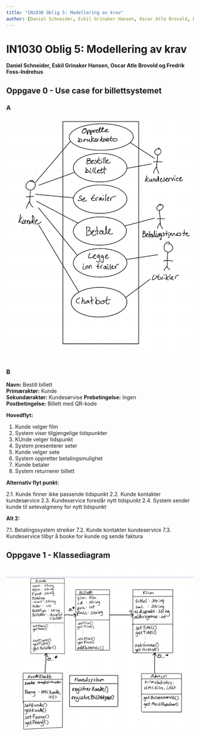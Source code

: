```yaml
---
title: "IN1030 Oblig 5: Modellering av krav"
author: [Daniel Schneider, Eskil Grinaker Hansen, Oscar Atle Brovold, Fredrik Foss-Indrehus]
---
```


# IN1030 Oblig 5: Modellering av krav

**Daniel Schneider, Eskil Grinaker Hansen, Oscar Atle Brovold og Fredrik Foss-Indrehus**

## Oppgave 0 - Use case for billettsystemet

### A

![Use case-diagram](use-case-diagram.png)

### B

**Navn:** Bestill billett\
**Primæraktør:** Kunde\
**Sekundæraktør:** Kundesørvise
**Prebetingelse:** Ingen\
**Postbetingelse:** Billett med QR-kode

**Hovedflyt:**

1. Kunde velger film
2. System viser tilgjengelige tidspunkter
3. KUnde velger tidspunkt
4. System presenterer seter
5. Kunde velger sete
6. System oppretter betalingsmulighet
7. Kunde betaler
8. System returnerer billett

**Alternativ flyt punkt:**

2.1. Kunde finner ikke passende tidspunkt
2.2. Kunde kontakter kundesørvice
2.3. Kundeservice foreslår nytt tidspunkt
2.4. System sender kunde til setevalgmeny for nytt tidspunkt

**Alt 2:**

7.1. Betalingssystem streiker
7.2. Kunde kontakter kundeservice
7.3. Kundeservice tilbyr å booke for kunde og sende faktura

## Oppgave 1 - Klassediagram

![Klassediagram](klassediagram.png)
